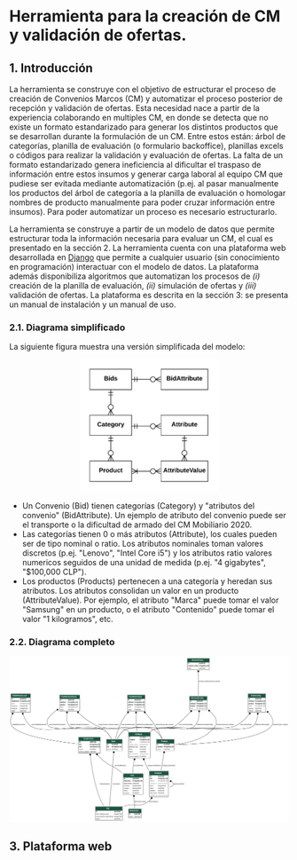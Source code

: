 # Herramienta para la creación de CM y validación de ofertas.

## 1. Introducción
La herramienta se construye con el objetivo de estructurar el proceso de creación de Convenios Marcos (CM) y automatizar el proceso posterior de recepción y validación de ofertas. Esta necesidad nace a partir de la experiencia colaborando en multiples CM, en donde se detecta que no existe un formato estandarizado para generar los distintos productos que se desarrollan durante la formulación de un CM. Entre estos están: árbol de categorías, planilla de evaluación (o formulario backoffice), planillas excels o códigos para realizar la validación y evaluación de ofertas. La falta de un formato estandarizado genera ineficiencia al dificultar el traspaso de información entre estos insumos y generar carga laboral al equipo CM que pudiese ser evitada mediante automatización (p.ej. al pasar manualmente los productos del árbol de categoría a la planilla de evaluación o homologar nombres de producto manualmente para poder cruzar información entre insumos). Para poder automatizar un proceso es necesario estructurarlo.

La herramienta se construye a partir de un modelo de datos que permite estructurar toda la información necesaria para evaluar un CM, el cual es presentado en la sección 2. La herramienta cuenta con una plataforma web desarrollada en [Django](https://es.wikipedia.org/wiki/Django_(framework)) que permite a cualquier usuario (sin conocimiento en programación) interactuar con el modelo de datos. La plataforma además disponibiliza algoritmos que automatizan los procesos de *(i)* creación de la planilla de evaluación, *(ii)* simulación de ofertas y *(iii)* validación de ofertas. La plataforma es descrita en la sección 3: se presenta un manual de instalación y un manual de uso.

### 2.1. Diagrama simplificado
La siguiente figura muestra una versión simplificada del modelo:

<center><img src="/images/erd_simple.png" width="250px"></center>

 * Un Convenio (Bid) tienen categorías (Category) y "atributos del convenio" (BidAttribute). Un ejemplo de atributo del convenio puede ser el transporte o la dificultad de armado del CM Mobiliario 2020.
* Las categorías tienen 0 o más atributos (Attribute), los cuales pueden ser de tipo nominal o ratio. Los atributos nominales toman valores discretos (p.ej. "Lenovo", "Intel Core i5") y los atributos ratio valores numericos seguidos de una unidad de medida (p.ej. "4 gigabytes", "$100,000 CLP").
* Los productos (Products) pertenecen a una categoría y heredan sus atributos. Los atributos consolidan un valor en un producto (AttributeValue). Por ejemplo, el atributo "Marca" puede tomar el valor "Samsung" en un producto, o el atributo "Contenido" puede tomar el valor "1 kilogramos", etc.

### 2.2. Diagrama completo

<center><img src="/images/erd.png" width="750px"></center>





## 3. Plataforma web
